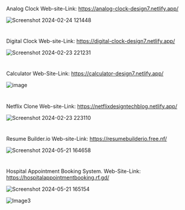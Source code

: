 Analog Clock Web-site-Link: https://analog-clock-design7.netlify.app/


![Screenshot 2024-02-24 121448](https://github.com/Venkatesh771/Web-Development-Projects/assets/126060585/adf00053-787d-4629-ac67-924728963105)

#
Digital Clock Web-site-Link: https://digital-clock-design7.netlify.app/

![Screenshot 2024-02-23 221231](https://github.com/Venkatesh771/Web-Development-Projects/assets/126060585/60dd41ad-5f95-487e-b073-1b600b303740)

#
Calculator Web-Site-Link: https://calculator-design7.netlify.app/

![image](https://github.com/Venkatesh771/Web-Development-Projects/assets/126060585/f9974f89-c2ed-46a3-9444-4de96f45ff06)

#
Netflix Clone Web-site-Link: https://netflixdesigntechblog.netlify.app/

![Screenshot 2024-02-23 223110](https://github.com/Venkatesh771/Web-Development-Projects/assets/126060585/7f6c2a2b-bb61-4be5-9deb-28002336fb3e)

#
Resume Builder.io Web-site-Link: https://resumebuilderio.free.nf/

![Screenshot 2024-05-21 164658](https://github.com/Venkatesh771/Web-Development-Projects/assets/126060585/e73f1d01-110d-43e8-b457-75c05bb04391)

#
Hospital Appointment Booking System. Web-Site-Link: https://hospitalappointmentbooking.rf.gd/

![Screenshot 2024-05-21 165154](https://github.com/Venkatesh771/Web-Development-Projects/assets/126060585/71db66c2-21cb-44ee-8276-7b755d398923)

![Image3](https://github.com/Venkatesh771/Web-Development-Projects/assets/126060585/e04c4dc0-0fb7-4cc4-ae6f-d15903c354a9)



